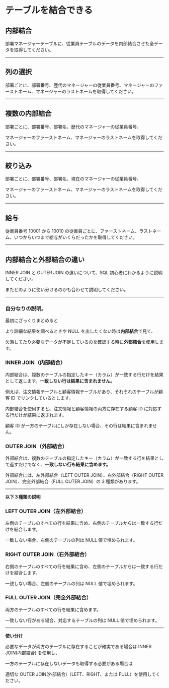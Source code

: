 # テーブルを結合できる

## 内部結合

部署マネージャーテーブルに、従業員テーブルのデータを内部結合させた全データを取得してください。

---

## 列の選択

部署ごとに、部署番号、歴代のマネージャーの従業員番号、マネージャーのファーストネーム、マネージャーのラストネームを取得してください。

---

## 複数の内部結合

部署ごとに、部署番号、部署名、歴代のマネージャーの従業員番号、

マネージャーのファーストネーム、マネージャーのラストネームを取得してください。

---

## 絞り込み

部署ごとに、部署番号、部署名、現在のマネージャーの従業員番号、

マネージャーのファーストネーム、マネージャーのラストネームを取得してください。

---

## 給与

従業員番号 10001 から 10010 の従業員ごとに、ファーストネーム、ラストネーム、いつからいつまで給与がいくらだったかを取得してください。

---

## 内部結合と外部結合の違い

INNER JOIN と OUTER JOIN の違いについて、SQL 初心者にわかるように説明してください。

またどのように使い分けるのかも合わせて説明してください。

---

### 自分なりの説明。

最初にざっくりまとめると

より詳細な結果を調べるときや NULL を出したくない時は**内部結合**で見て、

欠落してたり必要なデータが不足しているのを確認する時に**外部結合**を使用します。

### INNER JOIN（内部結合）

内部結合は、複数のテーブルの指定したキー（カラム）が一致する行だけを結果として返します。**一致しない行は結果に含まれません。**

例えば、注文情報テーブルと顧客情報テーブルがあり、それぞれのテーブルが顧客 ID でリンクしているとします。

内部結合を使用すると、注文情報と顧客情報の両方に存在する顧客 ID に対応する行だけが結果に返されます。

顧客 ID が一方のテーブルにしか存在しない場合、その行は結果に含まれません。

### OUTER JOIN（外部結合）

外部結合は、複数のテーブルの指定したキー（カラム）が一致する行を結果として返すだけでなく、**一致しない行も結果に含めます。**

外部結合には、左外部結合（LEFT OUTER JOIN）、右外部結合（RIGHT OUTER JOIN）、完全外部結合（FULL OUTER JOIN）の 3 種類があります。

---

**以下３種類の説明**

### LEFT OUTER JOIN（左外部結合）

左側のテーブルのすべての行を結果に含め、右側のテーブルからは一致する行だけを結合します。

一致しない場合、右側のテーブルの列は NULL 値で埋められます。

### RIGHT OUTER JOIN（右外部結合）

右側のテーブルのすべての行を結果に含め、左側のテーブルからは一致する行だけを結合します。

一致しない場合、左側のテーブルの列は NULL 値で埋められます。

### FULL OUTER JOIN（完全外部結合）

両方のテーブルのすべての行を結果に含めます。

一致しない行がある場合、対応するテーブルの列は NULL 値で埋められます。

---

**使い分け**

必要なデータが両方のテーブルに存在することが確実である場合は INNER JOIN(内部結合) を使用し、

一方のテーブルに存在しないデータも取得する必要がある場合は

適切な OUTER JOIN(外部結合)（LEFT、RIGHT、または FULL）を使用してください。
